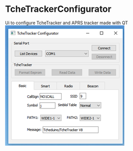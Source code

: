 # TcheTrackerConfigurator
 Ui to configure TcheTracker and APRS tracker made with  QT
![screen](https://github.com/Henriquegravina/TcheTrackerConfigurator/blob/master/screen1.png)
